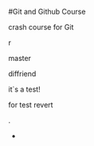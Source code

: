 #Git and Github Course

crash course for Git


r

master


diffriend



it`s a test!

for test revert


.

-